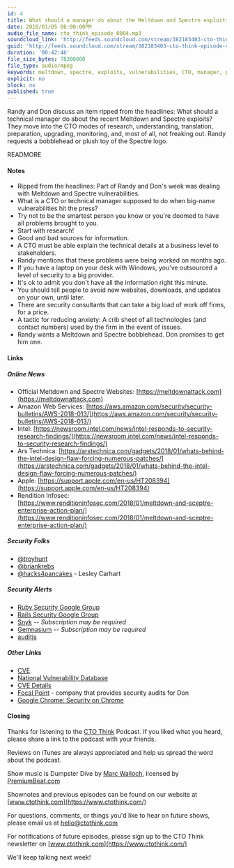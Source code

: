 ```yaml
---
id: 4
title: What should a manager do about the Meltdown and Spectre exploits?
date: 2018/01/05 06:00:00PM
audio_file_name: cto_think_episode_0004.mp3
soundcloud_link: 'http://feeds.soundcloud.com/stream/382183403-cto-think-episode-4-meltdown-and-spectre.mp3'
guid: 'http://feeds.soundcloud.com/stream/382183403-cto-think-episode-4-meltdown-and-spectre.mp3'
duration: '00:42:46'
file_size_bytes: 78300000
file_type: audio/mpeg
keywords: meltdown, spectre, exploits, vulnerabilities, CTO, manager, prevention, Intel, Mac, iOS, Microsoft
explicit: no
block: no
published: true
---
```


Randy and Don discuss an item ripped from the headlines: What should a technical manager do about the recent Meltdown and Spectre exploits? They move into the CTO modes of research, understanding, translation, preparation, upgrading, monitoring, and, most of all, not freaking out. Randy requests a bobblehead or plush toy of the Spectre logo.

READMORE

#### Notes

* Ripped from the headlines: Part of Randy and Don's week was dealing with Meltdown and Spectre vulnerabilities.
* What is a CTO or technical manager supposed to do when big-name vulnerabilities hit the press?
* Try not to be the smartest person you know or you're doomed to have all problems brought to you.
* Start with research!
* Good and bad sources for information.
* A CTO must be able explain the technical details at a business level to stakeholders.
* Randy mentions that these problems were being worked on months ago.
* If you have a laptop on your desk with Windows, you've outsourced a level of security to a big provider.
* It's ok to admit you don't have all the information right this minute.
* You should tell people to avoid new websites, downloads, and updates on your own, until later.
* There are security consultants that can take a big load of work off firms, for a price.
* A tactic for reducing anxiety: A crib sheet of all technologies (and contact numbers) used by the firm in the event of issues.
* Randy wants a Meltdown and Spectre bobblehead. Don promises to get him one.

#### Links

##### Online News

* Official Meltdown and Spectre Websites: [https://meltdownattack.com](https://meltdownattack.com)
* Amazon Web Services: [https://aws.amazon.com/security/security-bulletins/AWS-2018-013/](https://aws.amazon.com/security/security-bulletins/AWS-2018-013/)
* Intel: [https://newsroom.intel.com/news/intel-responds-to-security-research-findings/](https://newsroom.intel.com/news/intel-responds-to-security-research-findings/)
* Ars Technica: [https://arstechnica.com/gadgets/2018/01/whats-behind-the-intel-design-flaw-forcing-numerous-patches/](https://arstechnica.com/gadgets/2018/01/whats-behind-the-intel-design-flaw-forcing-numerous-patches/)
* Apple: [https://support.apple.com/en-us/HT208394](https://support.apple.com/en-us/HT208394)
* Rendition Infosec: [https://www.renditioninfosec.com/2018/01/meltdown-and-sceptre-enterprise-action-plan/](https://www.renditioninfosec.com/2018/01/meltdown-and-sceptre-enterprise-action-plan/)

##### Security Folks

* [@troyhunt](https://twitter.com/troyhunt)
* [@briankrebs](https://twitter.com/briankrebs)
* [@hacks4pancakes](https://twitter.com/hacks4pancakes) - Lesley Carhart

##### Security Alerts

* [Ruby Security Google Group](https://groups.google.com/forum/#!forum/ruby-security-ann)
* [Rails Security Google Group](https://groups.google.com/forum/?fromgroups#!forum/rubyonrails-security)
* [Snyk](https://github.com/marketplace/snyk) -- *Subscription may be required*
* [Gemnasium](https://github.com/marketplace/gemnasium) -- *Subscription may be required*
* [auditjs](https://www.npmjs.com/package/auditjs)

##### Other Links

* [CVE](https://cve.mitre.org/)
* [National Vulnerability Database](https://nvd.nist.gov/)
* [CVE Details](https://www.cvedetails.com)
* [Focal Point](https://focal-point.com/) - company that provides security audits for Don
* [Google Chrome: Security on Chrome](https://support.google.com/chrome/answer/7623121)

#### Closing

Thanks for listening to the [CTO Think](https://www.ctothink.com) Podcast. If you liked what you heard, please share a link to the podcast with your friends.  

Reviews on iTunes are always appreciated and help us spread the word about the podcast.  

Show music is Dumpster Dive by [Marc Walloch](http://marcwalloch.com/), licensed by [PremiumBeat.com](https://www.premiumbeat.com)  

Shownotes and previous episodes can be found on our website at [www.ctothink.com](https://www.ctothink.com/)  

For questions, comments, or things you'd like to hear on future shows, please email us at [hello@ctothink.com](mailto:hello@ctothink.com)  

For notifications of future episodes, please sign up to the CTO Think newsletter on [www.ctothink.com](https://www.ctothink.com/)  

We'll keep talking next week!

